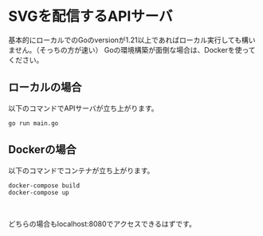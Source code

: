 # SVGを配信するAPIサーバ

基本的にローカルでのGoのversionが1.21以上であればローカル実行しても構いません。（そっちの方が速い）
Goの環境構築が面倒な場合は、Dockerを使ってください。

## ローカルの場合
以下のコマンドでAPIサーバが立ち上がります。
```
go run main.go
```

## Dockerの場合
以下のコマンドでコンテナが立ち上がります。
```
docker-compose build
docker-compose up
```

<br/>

どちらの場合もlocalhost:8080でアクセスできるはずです。
